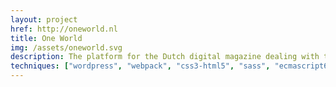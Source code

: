```yaml
---
layout: project
href: http://oneworld.nl
title: One World
img: /assets/oneworld.svg
description: The platform for the Dutch digital magazine dealing with the issues of politics, sustainability and citizen awareness. Built with Worpress custom theme platform (Perikles), with advanced custom components and templates, using webpack, sass and ecmascript.
techniques: ["wordpress", "webpack", "css3-html5", "sass", "ecmascript6", "atomic"]
---
```


